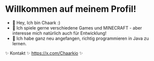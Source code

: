 # Willkommen auf meinem Profil!

- 👋 Hey, Ich bin Chaark :)
- 👀 Ich spiele gerne verschiedene Games und MINECRAFT - aber interesse mich natürlich auch für Entwicklung!
- 🌱 Ich habe ganz neu angefangen, richtig programmieren in Java zu lernen.

✨ Kontakt ✨ https://x.com/Chaarkio ✨
